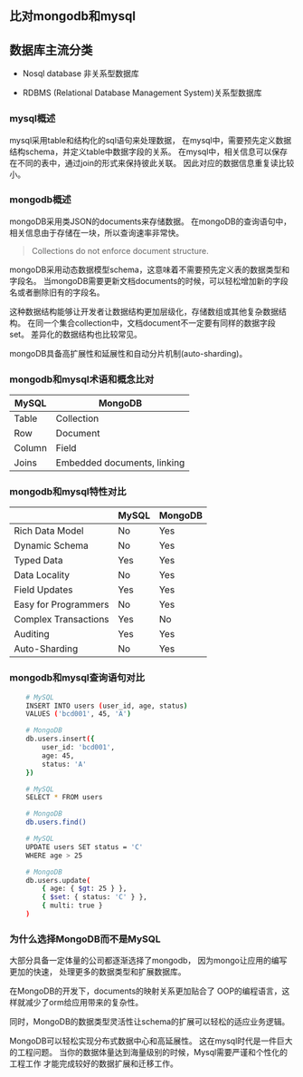 ## 比对mongodb和mysql

## 数据库主流分类

- Nosql database 非关系型数据库

- RDBMS (Relational Database Management System)关系型数据库

### mysql概述

mysql采用table和结构化的sql语句来处理数据，
在mysql中，需要预先定义数据结构schema，并定义table中数据字段的关系。
在mysql中，相关信息可以保存在不同的表中，通过join的形式来保持彼此关联。
因此对应的数据信息重复读比较小。

### mongodb概述

mongoDB采用类JSON的documents来存储数据。
在mongoDB的查询语句中，相关信息由于存储在一块，所以查询速率非常快。

> Collections do not enforce document structure.

mongoDB采用动态数据模型schema，这意味着不需要预先定义表的数据类型和字段名。
当mongoDB需要更新文档documents的时候，可以轻松增加新的字段名或者删除旧有的字段名。

这种数据结构能够让开发者让数据结构更加层级化，存储数组或其他复杂数据结构。
在同一个集合collection中，文档document不一定要有同样的数据字段set。
差异化的数据结构也比较常见。

mongoDB具备高扩展性和延展性和自动分片机制(auto-sharding)。

### mongodb和mysql术语和概念比对

| MySQL | MongoDB |
| ------| ------ |
| Table | Collection |
| Row | Document |
| Column | Field |
| Joins | Embedded documents, linking |

### mongodb和mysql特性对比

|    | MySQL | MongoDB |
| ------| ------ | ------ |
| Rich Data Model | No | Yes |
| Dynamic Schema | No | Yes |
| Typed Data | Yes | Yes |
| Data Locality | No | Yes |
| Field Updates | Yes | Yes |
| Easy for Programmers | No | Yes |
| Complex Transactions | Yes | No |
| Auditing | Yes | Yes |
| Auto-Sharding | No | Yes |

### mongodb和mysql查询语句对比

```bash
    # MySQL
    INSERT INTO users (user_id, age, status)
    VALUES ('bcd001', 45, 'A')

    # MongoDB
    db.users.insert({
        user_id: 'bcd001',
        age: 45,
        status: 'A'
    })
```   
```bash
    # MySQL
    SELECT * FROM users

    # MongoDB
    db.users.find()

``` 
```bash
    # MySQL
    UPDATE users SET status = 'C'
    WHERE age > 25

    # MongoDB
    db.users.update(
        { age: { $gt: 25 } },
        { $set: { status: 'C' } },
        { multi: true }
    )

```   

### 为什么选择MongoDB而不是MySQL

大部分具备一定体量的公司都逐渐选择了mongodb，
因为mongo让应用的编写更加的快速，
处理更多的数据类型和扩展数据库。

在MongoDB的开发下，documents的映射关系更加贴合了
OOP的编程语言，这样就减少了orm给应用带来的复杂性。

同时，MongoDB的数据类型灵活性让schema的扩展可以轻松的适应业务逻辑。

MongoDB可以轻松实现分布式数据中心和高延展性。
这在mysql时代是一件巨大的工程问题。
当你的数据体量达到海量级别的时候，Mysql需要严谨和个性化的工程工作
才能完成较好的数据扩展和迁移工作。
